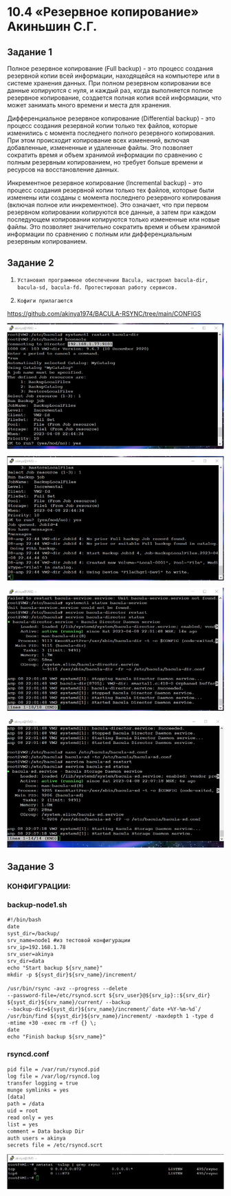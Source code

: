 # 10.4 «Резервное копирование» Акиньшин С.Г.

## Задание 1

Полное резервное копирование (Full backup) - это процесс создания резервной копии всей информации, находящейся на компьютере или в системе хранения данных. При полном резервном копировании все данные копируются с нуля, и каждый раз, когда выполняется полное резервное копирование, создается полная копия всей информации, что может занимать много времени и места для хранения.

Дифференциальное резервное копирование (Differential backup) - это процесс создания резервной копии только тех файлов, которые изменились с момента последнего полного резервного копирования. При этом происходит копирование всех изменений, включая добавленные, измененные и удаленные файлы. Это позволяет сократить время и объем хранимой информации по сравнению с полным резервным копированием, но требует больше времени и ресурсов на восстановление данных.

Инкрементное резервное копирование (Incremental backup) - это процесс создания резервной копии только тех файлов, которые были изменены или созданы с момента последнего резервного копирования (включая полное или инкрементное). Это означает, что при первом резервном копировании копируются все данные, а затем при каждом последующем копировании копируются только измененные или новые файлы. Это позволяет значительно сократить время и объем хранимой информации по сравнению с полным или дифференциальным резервным копированием.


## Задание 2

1. `Установил программное обеспечении Bacula, настроил bacula-dir, bacula-sd, bacula-fd. Протестировал работу сервисов.`

2. `Кофиги прилагаются`

https://github.com/akinya1974/BACULA-RSYNC/tree/main/CONFIGS

![RUN](https://github.com/akinya1974/BACULA-RSYNC/blob/main/JPG/RUN-2.jpg)

![RUN](https://github.com/akinya1974/BACULA-RSYNC/blob/main/JPG/RUN.jpg)

![STATUS](https://github.com/akinya1974/BACULA-RSYNC/blob/main/JPG/DIR%20STATUS.jpg)

![STATUS](https://github.com/akinya1974/BACULA-RSYNC/blob/main/JPG/SD%20STATUS.jpg)


## Задание 3

### КОНФИГУРАЦИИ:

### backup-node1.sh

```
#!/bin/bash
date
syst_dir=/backup/
srv_name=node1 #из тестовой конфигурации
srv_ip=192.168.1.78
srv_user=akinya
srv_dir=data
echo "Start backup ${srv_name}"
mkdir -p ${syst_dir}${srv_name}/increment/

/usr/bin/rsync -avz --progress --delete
--password-file=/etc/rsyncd.scrt ${srv_user}@${srv_ip}::${srv_dir}
${syst_dir}${srv_name}/current/ --backup
--backup-dir=${syst_dir}${srv_name}/increment/`date +%Y-%m-%d`/
/usr/bin/find ${syst_dir}${srv_name}/increment/ -maxdepth 1 -type d
-mtime +30 -exec rm -rf {} \;
date
echo "Finish backup ${srv_name}"
```
### rsyncd.conf
```
pid file = /var/run/rsyncd.pid
log file = /var/log/rsyncd.log
transfer logging = true
munge symlinks = yes
[data]
path = /data
uid = root
read only = yes
list = yes
comment = Data backup Dir
auth users = akinya
secrets file = /etc/rsyncd.scrt
```


![LISTEN PORT](https://github.com/akinya1974/BACULA-RSYNC/blob/main/JPG/LISTEN%20PORT%20RCYNC.jpg)

